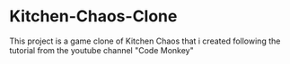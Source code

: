 # Kitchen-Chaos-Clone
 This project is a game clone of Kitchen Chaos that i created following the tutorial from the youtube channel "Code Monkey"
